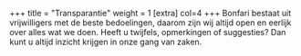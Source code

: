 +++
title = "Transparantie"
weight = 1
[extra]
col=4
+++
Bonfari bestaat uit vrijwilligers met de beste bedoelingen, daarom zijn wij altijd open en eerlijk over alles wat we doen. Heeft u twijfels, opmerkingen of suggesties? Dan kunt u altijd inzicht krijgen in onze gang van zaken.